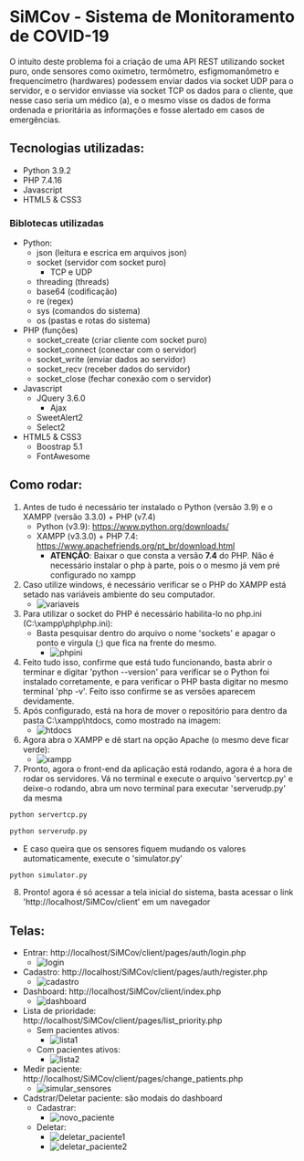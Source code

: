 # SiMCov - Sistema de Monitoramento de COVID-19
O intuito deste problema foi a criação de uma API REST utilizando socket puro, onde sensores como oxímetro, termômetro, esfigmomanômetro e frequencímetro (hardwares) podessem enviar dados via socket UDP para o servidor, e o servidor enviasse via socket TCP os dados para o cliente, que nesse caso seria um médico (a), e o mesmo visse os dados de forma ordenada e prioritária as informações e fosse alertado em casos de emergências.
## Tecnologias utilizadas:
- Python 3.9.2
- PHP 7.4.16
- Javascript
- HTML5 & CSS3
### Biblotecas utilizadas
- Python:
    - json (leitura e escrica em arquivos json)
    - socket (servidor com socket puro)
        - TCP e UDP
    - threading (threads)
    - base64 (codificação)
    - re (regex)
    - sys (comandos do sistema)
    - os (pastas e rotas do sistema)
- PHP (funções)
    - socket_create (criar cliente com socket puro)
    - socket_connect (conectar com o servidor)
    - socket_write (enviar dados ao servidor)
    - socket_recv (receber dados do servidor)
    - socket_close (fechar conexão com o servidor)
- Javascript
    - JQuery 3.6.0
        - Ajax
    - SweetAlert2
    - Select2
- HTML5 & CSS3
    - Boostrap 5.1
    - FontAwesome
## Como rodar:
1. Antes de tudo é necessário ter instalado o Python (versão 3.9) e o XAMPP (versão 3.3.0) + PHP (v7.4)
    - Python (v3.9): https://www.python.org/downloads/
    - XAMPP (v3.3.0) + PHP 7.4: https://www.apachefriends.org/pt_br/download.html
        - **ATENÇÃO**: Baixar o que consta a versão **7.4** do PHP. Não é necessário instalar o php à parte, pois o o mesmo já vem pré configurado no xampp
2. Caso utilize windows, é necessário verificar se o PHP do XAMPP está setado nas variáveis ambiente do seu computador.
    - ![variaveis](https://github.com/kevincerqueira/simcov/blob/main/telas/variaveis.png?raw=true)
3. Para utilizar o socket do PHP é necessário habilita-lo no php.ini (C:\xampp\php\php.ini):
    - Basta pesquisar dentro do arquivo o nome 'sockets' e apagar o ponto e virgula (;) que fica na frente do mesmo.
        - ![phpini](https://github.com/kevincerqueira/simcov/blob/main/telas/phpini.png?raw=true)
4. Feito tudo isso, confirme que está tudo funcionando, basta abrir o terminar e digitar 'python --version' para verificar se o Python foi instalado corretamente, e para verificar o PHP basta digitar no mesmo terminal 'php -v'. Feito isso confirme se as versões aparecem devidamente.
5. Após configurado, está na hora de mover o repositório para dentro da pasta C:\xampp\htdocs, como mostrado na imagem:
    - ![htdocs](https://github.com/kevincerqueira/simcov/blob/main/telas/htdocs.png?raw=true)
6. Agora abra o XAMPP e dê start na opção Apache (o mesmo deve ficar verde):
    - ![xampp](https://github.com/kevincerqueira/simcov/blob/main/telas/xampp.png?raw=true)
7. Pronto, agora o front-end da aplicação está rodando, agora é a hora de rodar os servidores. Vá no terminal e execute o arquivo 'servertcp.py' e deixe-o rodando, abra um novo terminal para executar 'serverudp.py' da mesma 
```sh
python servertcp.py
```

```sh
python serverudp.py
```

 - E caso queira que os sensores fiquem mudando os valores automaticamente, execute o 'simulator.py'

```sh
python simulator.py
```

8. Pronto! agora é só acessar a tela inicial do sistema, basta acessar o link 'http://localhost/SiMCov/client' em um navegador

## Telas:
- Entrar: http://localhost/SiMCov/client/pages/auth/login.php
    - ![login](https://github.com/kevincerqueira/simcov/blob/main/telas/login.png?raw=true)
- Cadastro: http://localhost/SiMCov/client/pages/auth/register.php
    - ![cadastro](https://github.com/kevincerqueira/simcov/blob/main/telas/cadastro.png?raw=true)
- Dashboard: http://localhost/SiMCov/client/index.php
    - ![dashboard](https://github.com/kevincerqueira/simcov/blob/main/telas/dashboard.png?raw=true)
- Lista de prioridade: http://localhost/SiMCov/client/pages/list_priority.php
    - Sem pacientes ativos:
        - ![lista1](https://github.com/kevincerqueira/simcov/blob/main/telas/lista1.png?raw=true)
    - Com pacientes ativos:
        - ![lista2](https://github.com/kevincerqueira/simcov/blob/main/telas/lista2.png?raw=true)
- Medir paciente: http://localhost/SiMCov/client/pages/change_patients.php
    - ![simular_sensores](https://github.com/kevincerqueira/simcov/blob/main/telas/simular_sensores.png?raw=true)
- Cadstrar/Deletar paciente: são modais do dashboard
    - Cadastrar:
        - ![novo_paciente](https://github.com/kevincerqueira/simcov/blob/main/telas/novo_paciente.png?raw=true)
    - Deletar:
        - ![deletar_paciente1](https://github.com/kevincerqueira/simcov/blob/main/telas/deletar_paciente1.png?raw=true)
        - ![deletar_paciente2](https://github.com/kevincerqueira/simcov/blob/main/telas/deletar_paciente2.png?raw=true)